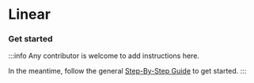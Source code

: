 # Linear

### Get started

:::info
Any contributor is welcome to add instructions here. 

In the meantime, follow the general [Step-By-Step Guide](../reference/guide.md) to get started. 
:::